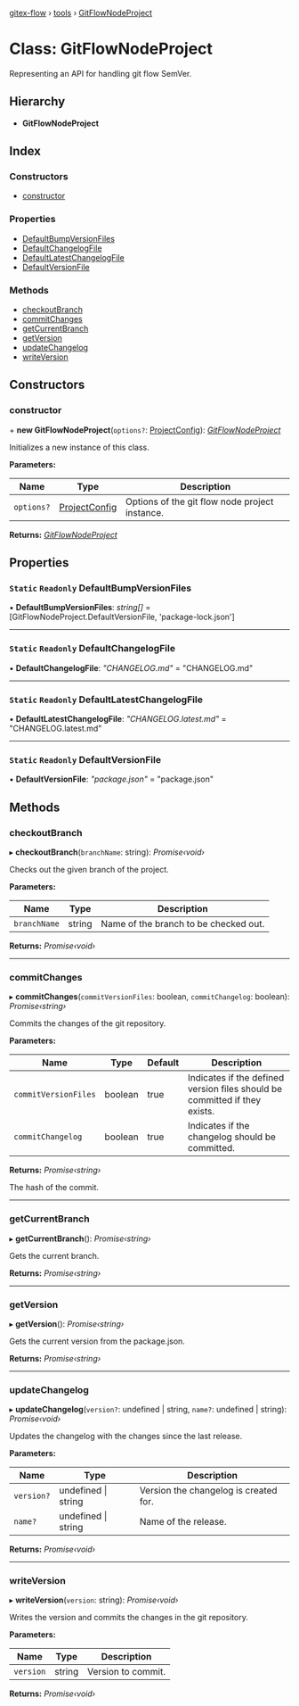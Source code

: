 [gitex-flow](../README.md) › [tools](../modules/tools.md) › [GitFlowNodeProject](tools.gitflownodeproject.md)

# Class: GitFlowNodeProject

Representing an API for handling git flow SemVer.

## Hierarchy

* **GitFlowNodeProject**

## Index

### Constructors

* [constructor](tools.gitflownodeproject.md#constructor)

### Properties

* [DefaultBumpVersionFiles](tools.gitflownodeproject.md#static-readonly-defaultbumpversionfiles)
* [DefaultChangelogFile](tools.gitflownodeproject.md#static-readonly-defaultchangelogfile)
* [DefaultLatestChangelogFile](tools.gitflownodeproject.md#static-readonly-defaultlatestchangelogfile)
* [DefaultVersionFile](tools.gitflownodeproject.md#static-readonly-defaultversionfile)

### Methods

* [checkoutBranch](tools.gitflownodeproject.md#checkoutbranch)
* [commitChanges](tools.gitflownodeproject.md#commitchanges)
* [getCurrentBranch](tools.gitflownodeproject.md#getcurrentbranch)
* [getVersion](tools.gitflownodeproject.md#getversion)
* [updateChangelog](tools.gitflownodeproject.md#updatechangelog)
* [writeVersion](tools.gitflownodeproject.md#writeversion)

## Constructors

###  constructor

\+ **new GitFlowNodeProject**(`options?`: [ProjectConfig](../interfaces/tools.projectconfig.md)): *[GitFlowNodeProject](tools.gitflownodeproject.md)*

Initializes a new instance of this class.

**Parameters:**

Name | Type | Description |
------ | ------ | ------ |
`options?` | [ProjectConfig](../interfaces/tools.projectconfig.md) | Options of the git flow node project instance.  |

**Returns:** *[GitFlowNodeProject](tools.gitflownodeproject.md)*

## Properties

### `Static` `Readonly` DefaultBumpVersionFiles

▪ **DefaultBumpVersionFiles**: *string[]* = [GitFlowNodeProject.DefaultVersionFile, 'package-lock.json']

___

### `Static` `Readonly` DefaultChangelogFile

▪ **DefaultChangelogFile**: *"CHANGELOG.md"* = "CHANGELOG.md"

___

### `Static` `Readonly` DefaultLatestChangelogFile

▪ **DefaultLatestChangelogFile**: *"CHANGELOG.latest.md"* = "CHANGELOG.latest.md"

___

### `Static` `Readonly` DefaultVersionFile

▪ **DefaultVersionFile**: *"package.json"* = "package.json"

## Methods

###  checkoutBranch

▸ **checkoutBranch**(`branchName`: string): *Promise‹void›*

Checks out the given branch of the project.

**Parameters:**

Name | Type | Description |
------ | ------ | ------ |
`branchName` | string | Name of the branch to be checked out.  |

**Returns:** *Promise‹void›*

___

###  commitChanges

▸ **commitChanges**(`commitVersionFiles`: boolean, `commitChangelog`: boolean): *Promise‹string›*

Commits the changes of the git repository.

**Parameters:**

Name | Type | Default | Description |
------ | ------ | ------ | ------ |
`commitVersionFiles` | boolean | true | Indicates if the defined version files should be committed if they exists. |
`commitChangelog` | boolean | true | Indicates if the changelog should be committed.  |

**Returns:** *Promise‹string›*

The hash of the commit.

___

###  getCurrentBranch

▸ **getCurrentBranch**(): *Promise‹string›*

Gets the current branch.

**Returns:** *Promise‹string›*

___

###  getVersion

▸ **getVersion**(): *Promise‹string›*

Gets the current version from the package.json.

**Returns:** *Promise‹string›*

___

###  updateChangelog

▸ **updateChangelog**(`version?`: undefined | string, `name?`: undefined | string): *Promise‹void›*

Updates the changelog with the changes since the last release.

**Parameters:**

Name | Type | Description |
------ | ------ | ------ |
`version?` | undefined &#124; string | Version the changelog is created for. |
`name?` | undefined &#124; string | Name of the release.  |

**Returns:** *Promise‹void›*

___

###  writeVersion

▸ **writeVersion**(`version`: string): *Promise‹void›*

 Writes the version and commits the changes in the git repository.

**Parameters:**

Name | Type | Description |
------ | ------ | ------ |
`version` | string | Version to commit.  |

**Returns:** *Promise‹void›*
